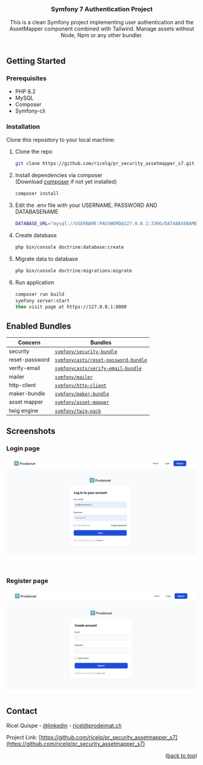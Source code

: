 
<span id="readme-top"></span>

<div align="center">

<h3 align="center">Symfony 7 Authentication Project</h3>

  <p align="center">
    This is a clean Symfony project implementing user authentication
    and the AssetMapper component combined with Tailwind.
   Manage assets without Node, Npm or any other bundler. 
    <br />    <br />
    </p>
</div>




<!-- GETTING STARTED -->
## Getting Started

### Prerequisites

* PHP 8.2
* MySQL
* Composer
* Symfony-cli

### Installation

Clone this repository to your local machine:

1. Clone the repo
   ```sh
   git clone https://github.com/ricelq/pr_security_assetmapper_s7.git
   ```

2. Install dependencies via composer
   <br>(Download [composer](https://getcomposer.org) if not yet installed)
   ```sh
   composer install
   ```

3. Edit the .env file with your USERNAME, PASSWORD AND DATABASENAME
   ```sh
   DATABASE_URL="mysql://USERNAME:PASSWORD@127.0.0.1:3306/DATABASENAME?charset=utf8mb4"
   ```
   
4. Create database
   ```sh
   php bin/console doctrine:database:create
   ```

5. Migrate data to database
   ```sh
   php bin/console doctrine:migrations:migrate
   ```
   
6. Run application
   ```sh
   composer run build 
   symfony server:start
   then visit page at https://127.0.0.1:8000
   ```   


## Enabled Bundles
Concern        | Bundles
------------------------  | ---
security  | [`symfony/security-bundle`](https://github.com/symfony/security-bundle)
reset-password  | [`symfonycasts/reset-password-bundle`](https://github.com/SymfonyCasts/reset-password-bundle)
verify-email  | [`symfonycasts/verify-email-bundle`](https://github.com/SymfonyCasts/verify-email-bundle)
mailer  | [`symfony/mailer`](https://github.com/symfony/mailer)
http-client  | [`symfony/http-client`](https://github.com/symfony/http-client)
maker-bundle  | [`symfony/maker-bundle`](https://github.com/symfony/maker-bundle)
asset mapper  | [`symfony/asset-mapper`](https://github.com/symfony/asset-mapper)
twig engine  | [`symfony/twig-pack`](https://github.com/symfony/twig-pack)

## Screenshots
### Login page
![img_login.png](img_login.png)
<br/><br/>
### Register page
![img_register.png](img_register.png)

<!-- CONTACT -->
## Contact

Ricel Quispe - [@linkedin](https://www.linkedin.com/in/ricelquispe) - ricel@prodeimat.ch

Project Link: [https://github.com/ricelq/pr_security_assetmapper_s7](https://github.com/ricelq/pr_security_assetmapper_s7)

<p align="right">(<a href="#readme-top">back to top</a>)</p>
